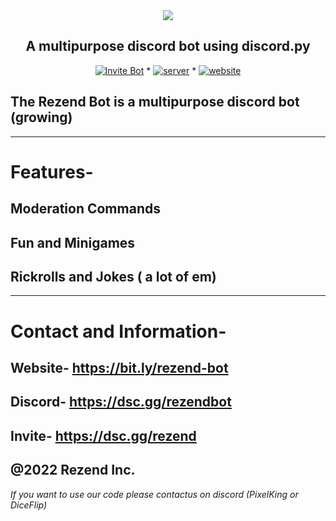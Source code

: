 <center> <img src = "https://capsule-render.vercel.app/api?type=waving&color=gradient&height=210&section=header&text=Rezend&fontSize=65&fontAlignY=35&animation=twinkling&fontColor=gradient&desc=Discord Multipurpose Bot&descSize=200)"></img> </center>
<h2 align = "center">A multipurpose discord bot using discord.py</h2>

  <p align="center">
  <a href="https://dsc.gg/rezend">
    <img src="https://img.shields.io/badge/INVITE-BOT-blue" alt="Invite Bot""></a> * <a href = "https://dsc.gg/rezendbot"> <img src="https://img.shields.io/badge/SUPPORT-SERVER-blueviolet" alt="server""></a> * <a href = "https://bit.ly/rezend-bot"> <img src="https://img.shields.io/badge/OUR-WEBSITE-green" alt="website""></a>
  
## The Rezend Bot is a multipurpose discord bot (growing)
----
# Features-
## Moderation Commands
## Fun and Minigames
## Rickrolls and Jokes ( a lot of em)
----
# Contact and Information-
## Website- https://bit.ly/rezend-bot
## Discord- https://dsc.gg/rezendbot
## Invite-  https://dsc.gg/rezend

## @2022 Rezend Inc.
_If you want to use our code please contactus on discord (PixelKing or DiceFlip)_

